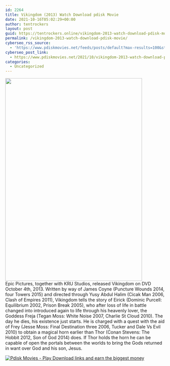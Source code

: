 ```yaml
---
id: 2264
title: Vikingdom (2013) Watch Download pdisk Movie
date: 2021-10-16T05:02:29+00:00
author: tentrockers
layout: post
guid: https://tentrockers.online/vikingdom-2013-watch-download-pdisk-movie/
permalink: /vikingdom-2013-watch-download-pdisk-movie/
cyberseo_rss_source:
  - 'https://www.pdiskmovies.net/feeds/posts/default?max-results=100&start-index=1'
cyberseo_post_link:
  - https://www.pdiskmovies.net/2021/10/vikingdom-2013-watch-download-pdisk.html
categories:
  - Uncategorized
---
```

<div class="separator">
  <a href="https://blogger.googleusercontent.com/img/a/AVvXsEimZr0gPLcdHyxHjkgOw2HkswePvm1eab7Se0B9h9ix9F9GTj_bHmmE2HwYZlGmksJlKxeZ2Vc2_Il_Xw8RGvuJMd3xyFHId-jnI3-J5YFT4R5b9xqg_BdgnKFSB74c1OequTCxrvEPuvMT5k0X1SlHgxiXBgDKV4aX8gxxbO_svsjHyvc3u_GqvSPK=s1500" imageanchor="1"><img loading="lazy" border="0" data-original-height="1500" data-original-width="1013" height="640" src="https://blogger.googleusercontent.com/img/a/AVvXsEimZr0gPLcdHyxHjkgOw2HkswePvm1eab7Se0B9h9ix9F9GTj_bHmmE2HwYZlGmksJlKxeZ2Vc2_Il_Xw8RGvuJMd3xyFHId-jnI3-J5YFT4R5b9xqg_BdgnKFSB74c1OequTCxrvEPuvMT5k0X1SlHgxiXBgDKV4aX8gxxbO_svsjHyvc3u_GqvSPK=w432-h640" width="432" /></a>
</div>



<div>
  <span>Epic Pictures, together with KRU Studios, released Vikingdom on DVD October 4th, 2013. Written by way of James Coyne (Puncture Wounds 2014, four Towers 2015) and directed through Yusy Abdul Halim (Cicak Man 2006, Clash of Empires 2011), Vikingdom tells the story of Eirick (Dominic Purcell: Equilibrium 2002, Prison Break 2005), who after loss of life in battle changed into introduced again to life through his heavenly lover, the Goddess Freja (Tegan Moss: White Noise 2007, Charlie St Cloud 2010). The day he dies, his existence just starts. He is charged with a quest with the aid of Frey (Jesse Moss: Final Destination three 2006, Tucker and Dale Vs Evil 2010) to obtain a magical horn earlier than Thor (Conan Stevens: The Hobbit 2012, Son of God 2014) does. If Thor holds the horn he can be capable of open the portals between the worlds to bring the Gods returned in want over God and his son, Jesus.</span>
</div>

[![](https://1.bp.blogspot.com/-a93bp85aB6g/YUXjACCiX3I/AAAAAAAAbQE/GHmPI7h0af0tqn6tYzd0cdrDv9Hu9LUSACLcBGAsYHQ/s16000/Play_it_New-removebg-preview.png "Pdisk Movies - Play Download links and earn the biggest money")](https://kofilink.com/1/bnYybWtsMDAxZWVh?dn=1)
